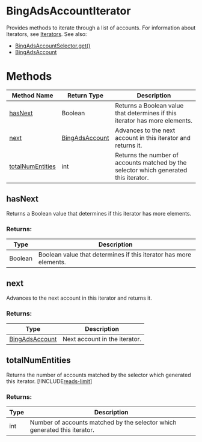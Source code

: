 # BingAdsAccountIterator
Provides methods to iterate through a list of accounts. For information about Iterators, see [Iterators](../concepts/iterators).
See also:
- [BingAdsAccountSelector.get()](./BingAdsAccountSelector#get)
- [BingAdsAccount](./BingAdsAccount)

# Methods
|Method Name|Return Type|Description|
|-|-|-
[hasNext](#hasnext)|Boolean|Returns a Boolean value that determines if this iterator has more elements.
[next](#next)|[BingAdsAccount](./BingAdsAccount)|Advances to the next account in this iterator and returns it.
[totalNumEntities](#totalnumentities)|int|Returns the number of accounts matched by the selector which generated this iterator.

## <a name="hasnext"></a>hasNext
Returns a Boolean value that determines if this iterator has more elements.

### Returns:
|Type|Description|
|-|-
Boolean|Boolean value that determines if this iterator has more elements.

## <a name="next"></a>next
Advances to the next account in this iterator and returns it.

### Returns:
|Type|Description|
|-|-
[BingAdsAccount](./BingAdsAccount)|Next account in the iterator.

## <a name="totalnumentities"></a>totalNumEntities
Returns the number of accounts matched by the selector which generated this iterator. [!INCLUDE[reads-limit](../includes/reads-limit.md)]

### Returns:
|Type|Description|
|-|-
int|Number of accounts matched by the selector which generated this iterator.

